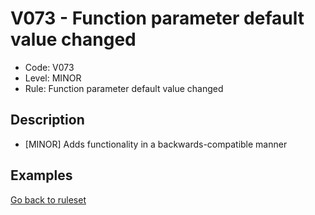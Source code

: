 # V073 - Function parameter default value changed

* Code: V073
* Level: MINOR
* Rule: Function parameter default value changed

## Description

* [MINOR] Adds functionality in a backwards-compatible manner

## Examples

[Go back to ruleset](../README.md)